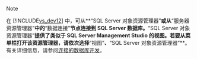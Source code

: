 > [!NOTE]
>  在 [!INCLUDE[vs_dev12](../../data-tools/includes/vs_dev12_md.md)] 中，可从**“SQL Server 对象资源管理器”**或从**“服务器资源管理器”**中的**“数据连接”**节点连接到 SQL Server 数据库。**“SQL Server 对象资源管理器”**提供了类似于 SQL Server Management Studio 的视图。若要从菜单栏打开该资源管理器，请依次选择**“视图”**、**“SQL Server 对象资源管理器”**。有关详细信息，请参阅[连接的数据库开发](http://go.microsoft.com/fwlink/?LinkId=233646)。
